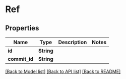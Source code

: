 # Ref

## Properties

Name | Type | Description | Notes
------------ | ------------- | ------------- | -------------
**id** | **String** |  | 
**commit_id** | **String** |  | 

[[Back to Model list]](../README.md#documentation-for-models) [[Back to API list]](../README.md#documentation-for-api-endpoints) [[Back to README]](../README.md)


